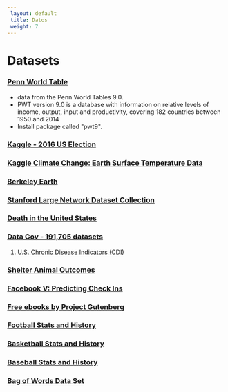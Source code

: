 ```yaml
---
 layout: default
 title: Datos
 weight: 7
---
```



# Datasets


### [Penn World Table](http://www.rug.nl/ggdc/productivity/pwt/)

-   data from the Penn World Tables 9.0.
-   PWT version 9.0 is a database with information on relative levels of income, output, input and
    productivity, covering 182 countries between 1950 and 2014
-   Install package called "pwt9".


### [Kaggle - 2016 US Election](https://www.kaggle.com/benhamner/2016-us-election)


### [Kaggle Climate Change: Earth Surface Temperature Data](https://www.kaggle.com/berkeleyearth/climate-change-earth-surface-temperature-data)


### [Berkeley Earth](http://berkeleyearth.org/data/)


### [Stanford Large Network Dataset Collection](https://snap.stanford.edu/data/)


### [Death in the United States](https://www.kaggle.com/cdc/mortality)


### [Data Gov -  191,705 datasets](https://catalog.data.gov/dataset)

1.  [U.S. Chronic Disease Indicators (CDI)](https://catalog.data.gov/dataset/u-s-chronic-disease-indicators-cdi-e50c9)


### [Shelter Animal Outcomes](https://www.kaggle.com/c/shelter-animal-outcomes)


### [Facebook V: Predicting Check Ins](https://www.kaggle.com/c/facebook-v-predicting-check-ins)


### [Free ebooks by Project Gutenberg](http://www.gutenberg.org/)


### [Football Stats and History](http://www.pro-football-reference.com/)


### [Basketball Stats and History](http://www.basketball-reference.com/)


### [Baseball Stats and History](http://www.baseball-reference.com/)


### [Bag of Words Data Set](http://archive.ics.uci.edu/ml/datasets/Bag+of+Words)

